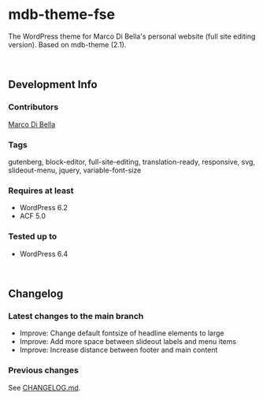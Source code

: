 # mdb-theme-fse
The WordPress theme for Marco Di Bella's personal website (full site editing version). Based on mdb-theme (2.1).

<br>

## Development Info

### Contributors
[Marco Di Bella](https://github.com/mdibella-dev)

### Tags
gutenberg, block-editor, full-site-editing, translation-ready, responsive, svg, slideout-menu, jquery, variable-font-size

### Requires at least

- WordPress 6.2
- ACF 5.0

### Tested up to

- WordPress 6.4

<br>

## Changelog

### Latest changes to the main branch

- Improve: Change default fontsize of headline elements to large
- Improve: Add more space between slideout labels and menu items
- Improve: Increase distance between footer and main content



### Previous changes

See [CHANGELOG.md](https://github.com/mdibella-dev/mdb-theme-fse/blob/main/CHANGELOG.md).
